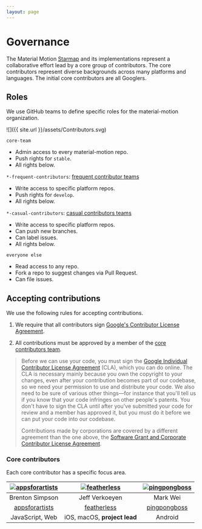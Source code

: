 ```yaml
---
layout: page
---
```


# Governance

The Material Motion [Starmap](https://material-motion.github.io/material-motion/starmap/) and its implementations represent a collaborative effort lead by a core group of contributors. The core contributors represent diverse backgrounds across many platforms and languages. The initial core contributors are all Googlers.

## Roles

We use GitHub teams to define specific roles for the material-motion organization.

![]({{ site.url }}/assets/Contributors.svg)

`core-team`

- Admin access to every material-motion repo.
- Push rights for `stable`.
- All rights below.

`*-frequent-contributors`: [frequent contributor teams](https://github.com/orgs/material-motion/teams?utf8=%E2%9C%93&query=frequent%20contributors)

- Write access to specific platform repos.
- Push rights for `develop`.
- All rights below.

`*-casual-contributors`: [casual contributors teams](https://github.com/orgs/material-motion/teams?utf8=%E2%9C%93&query=casual%20contributors)

- Write access to specific platform repos.
- Can push new branches.
- Can label issues.
- All rights below.

`everyone else`

- Read access to any repo.
- Fork a repo to suggest changes via Pull Request.
- Can file issues.

## Accepting contributions

We use the following rules for accepting contributions.

1. We require that all contributors sign [Google's Contributor License Agreement](https://cla.developers.google.com/).

1. All contributions must be approved by a member of the [core contributors team](#core-contributors).

> Before we can use your code, you must sign the [Google Individual Contributor License Agreement](https://developers.google.com/open-source/cla/individual?csw=1) (CLA), which you can do online. The CLA is necessary mainly because you own the copyright to your changes, even after your contribution becomes part of our codebase, so we need your permission to use and distribute your code. We also need to be sure of various other things—for instance that you'll tell us if you know that your code infringes on other people's patents. You don't have to sign the CLA until after you've submitted your code for review and a member has approved it, but you must do it before we can put your code into our codebase.
> 
> Contributions made by corporations are covered by a different agreement than the one above, the [Software Grant and Corporate Contributor License Agreement](https://cla.developers.google.com/about/google-corporate).

### Core contributors

Each core contributor has a specific focus area.

| [![appsforartists](https://avatars0.githubusercontent.com/u/926648?v=3&s=175)](https://github.com/appsforartists) | [![featherless](https://avatars0.githubusercontent.com/u/45670?v=3&s=175)](https://github.com/jverkoey) | [![pingpongboss](https://avatars0.githubusercontent.com/u/719914?v=3&s=175)](https://github.com/pingpongboss) |
|:-----------------------------------------------------------------------------------------------------------------:|:-------------------------------------------------------------------------------------------------------:|:-------------------------------------------------------------------------------------------------------------:|
|                                                  Brenton Simpson                                                  |                                              Jeff Verkoeyen                                             |                                                    Mark Wei                                                   |
|                                [appsforartists](https://github.com/appsforartists)                                |                                [featherless](https://github.com/jverkoey)                               |                                [pingpongboss](https://github.com/pingpongboss)                                |
|                                                    JavaScript, Web                                                    |                                         iOS, macOS, **project lead**                                        |                                                      Android                                                      |

